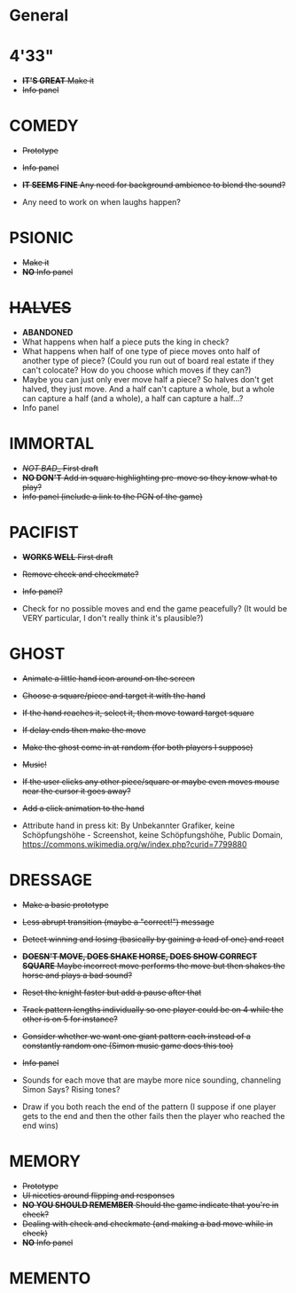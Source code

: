 # General

# 4'33"

- ~~__IT'S GREAT__ Make it~~
- ~~Info panel~~

# COMEDY

- ~~Prototype~~
- ~~Info panel~~
- ~~__IT SEEMS FINE__ Any need for background ambience to blend the sound?~~

- Any need to work on when laughs happen?

# PSIONIC

- ~~Make it~~
- ~~__NO__ Info panel~~

# ~~HALVES~~

- __ABANDONED__
- What happens when half a piece puts the king in check?
- What happens when half of one type of piece moves onto half of another type of piece? (Could you run out of board real estate if they can't colocate? How do you choose which moves if they can?)
- Maybe you can just only ever move half a piece? So halves don't get halved, they just move. And a half can't capture a whole, but a whole can capture a half (and a whole), a half can capture a half...?
- Info panel

# IMMORTAL

- ~~_NOT BAD__ First draft~~
- ~~__NO DON'T__ Add in square highlighting pre-move so they know what to play?~~
- ~~Info panel (include a link to the PGN of the game)~~

# PACIFIST

- ~~__WORKS WELL__ First draft~~
- ~~Remove check and checkmate?~~
- ~~Info panel?~~

- Check for no possible moves and end the game peacefully? (It would be VERY particular, I don't really think it's plausible?)

# GHOST

- ~~Animate a little hand icon around on the screen~~
- ~~Choose a square/piece and target it with the hand~~
- ~~If the hand reaches it, select it, then move toward target square~~
- ~~If delay ends then make the move~~
- ~~Make the ghost come in at random (for both players I suppose)~~
- ~~Music!~~
- ~~If the user clicks any other piece/square or maybe even moves mouse near the cursor it goes away?~~
- ~~Add a click animation to the hand~~

- Attribute hand in press kit: By Unbekannter Grafiker, keine Schöpfungshöhe - Screenshot, keine Schöpfungshöhe, Public Domain, https://commons.wikimedia.org/w/index.php?curid=7799880

# DRESSAGE

- ~~Make a basic prototype~~
- ~~Less abrupt transition (maybe a "correct!") message~~
- ~~Detect winning and losing (basically by gaining a lead of one) and react~~
- ~~__DOESN'T MOVE, DOES SHAKE HORSE, DOES SHOW CORRECT SQUARE__ Maybe incorrect move performs the move but then shakes the horse and plays a bad sound?~~
- ~~Reset the knight faster but add a pause after that~~
- ~~Track pattern lengths individually so one player could be on 4 while the other is on 5 for instance?~~
- ~~Consider whether we want one giant pattern each instead of a constantly random one (Simon music game does this too)~~
- ~~Info panel~~

- Sounds for each move that are maybe more nice sounding, channeling Simon Says? Rising tones?
- Draw if you both reach the end of the pattern (I suppose if one player gets to the end and then the other fails then the player who reached the end wins)

# MEMORY

- ~~Prototype~~
- ~~UI niceties around flipping and responses~~
- ~~__NO YOU SHOULD REMEMBER__ Should the game indicate that you're in check?~~
- ~~Dealing with check and checkmate (and making a bad move while in check)~~
- ~~__NO__ Info panel~~

# MEMENTO
